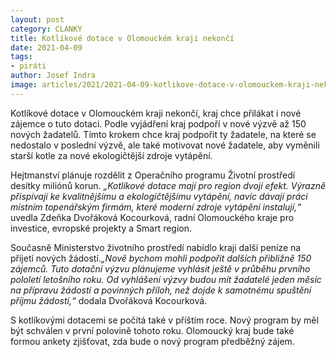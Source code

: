 ```yaml
---
layout: post
category: CLANKY
title: Kotlíkové dotace v Olomouckém kraji nekončí
date: 2021-04-09
tags: 
- piráti
author: Josef Indra
image: articles/2021/2021-04-09-kotlikove-dotace-v-olomouckem-kraji-nekonci.jpg  #751x422 pixelu
---
```

Kotlíkové dotace v Olomouckém kraji nekončí, kraj chce přilákat i nové zájemce o tuto dotaci. Podle vyjádření kraj podpoří v nové výzvě až 150 nových žadatelů. Tímto krokem chce kraj podpořit ty žadatele, na které se nedostalo v poslední výzvě, ale také motivovat nové žadatele, aby vyměnili starší kotle za nové ekologičtější zdroje vytápění. 

Hejtmanství plánuje rozdělit z Operačního programu Životní prostředí desítky miliónů korun. *„Kotlíkové dotace mají pro region dvojí efekt. Výrazně přispívají ke kvalitnějšímu a ekologičtějšímu vytápění, navíc dávají práci místním topenářským firmám, které moderní zdroje vytápění instalují,“* uvedla Zdeňka Dvořáková Kocourková, radní Olomouckého kraje pro investice, evropské projekty a Smart region.

Současně Ministerstvo životního prostředí nabídlo kraji další peníze na přijetí nových žádostí.*„Nově bychom mohli podpořit dalších přibližně 150 zájemců. Tuto dotační výzvu plánujeme vyhlásit ještě v průběhu prvního pololetí letošního roku. Od vyhlášení výzvy budou mít žadatelé jeden měsíc na přípravu žádostí a povinných příloh, než dojde k samotnému spuštění příjmu žádostí,“* dodala Dvořáková Kocourková.

S kotlíkovými dotacemi se počítá také v příštím roce. Nový program by měl být schválen v první polovině tohoto roku. Olomoucký kraj bude také formou ankety zjišťovat, zda bude o nový program předběžný zájem. 

